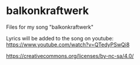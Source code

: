 # balkonkraftwerk
Files for my song "balkonkraftwerk"

Lyrics will be added to the song on youtube: https://www.youtube.com/watch?v=QTedyPSwQi8

https://creativecommons.org/licenses/by-nc-sa/4.0/
